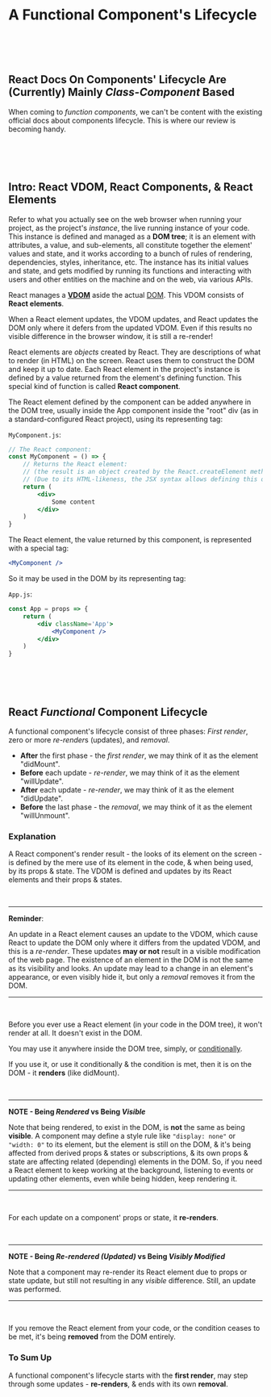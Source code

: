 # A Functional Component's Lifecycle



<br />
<br />
<br />



## React Docs On Components' Lifecycle Are (Currently) Mainly *Class-Component* Based

When coming to *function components*, we can't be content with the existing official docs about components lifecycle.
This is where our review is becoming handy.



<br />
<br />
<br />



## Intro: React VDOM, React Components, & React Elements

Refer to what you actually see on the web browser when running your project, as the project's *instance*, the live running instance of your code.
This instance is defined and managed as a **DOM tree**; it is an element with attributes, a value, and sub-elements, all constitute together the element' values and state, and it works according to a bunch of rules of rendering, dependencies, styles, inheritance, etc.
The instance has its initial values and state, and gets modified by running its functions and interacting with users and other entities on the machine and on the web, via various APIs.

React manages a [**VDOM**](https://reactjs.org/docs/faq-internals.html "Virtual DOM") aside the actual [DOM](https://developer.mozilla.org/en-US/docs/Web/API/Document_Object_Model "Document Object Model").
This VDOM consists of **React elements**.

When a React element updates, the VDOM updates, and React updates the DOM only where it defers from the updated VDOM.
Even if this results no visible difference in the browser window, it is still a re-render!


React elements are *objects* created by React. They are descriptions of what to render (in HTML) on the screen. React uses them to construct the DOM and keep it up to date.
Each React element in the project's instance is defined by a value returned from the element's defining function.
This special kind of function is called **React component**.

The React element defined by the component can be added anywhere in the DOM tree, usually inside the App component inside the "root" div (as in a standard-configured React project), using its representing tag:

`MyComponent.js`:

```jsx
// The React component:
const MyComponent = () => {
    // Returns the React element:
    // (the result is an object created by the React.createElement method)
    // (Due to its HTML-likeness, the JSX syntax allows defining this object's render behavior - its looks - very easily)
    return (
        <div>
            Some content
        </div>
    )
}
```

The React element, the value returned by this component, is represented with a special tag:

```jsx
<MyComponent />
```

So it may be used in the DOM by its representing tag:

`App.js`:

```jsx
const App = props => {
    return (
        <div className='App'>
            <MyComponent />
        </div>
    )
}
```



<br />
<br />
<br />



## React *Functional* Component Lifecycle

A functional component's lifecycle consist of three phases: *First render*, zero or more *re-render*s (updates), and *removal*.

- **After** the first phase - the *first render*, we may think of it as the element "didMount".
- **Before** each update - *re-render*, we may think of it as the element "willUpdate".
- **After** each update - *re-render*, we may think of it as the element "didUpdate".
- **Before** the last phase - the *removal*, we may think of it as the element "willUnmount".

### Explanation

A React component's render result - the looks of its element on the screen - is defined by the mere use of its element in the code, & when being used, by its props & state.
The VDOM is defined and updates by its React elements and their props & states.

<br />

---
**Reminder**:

An update in a React element causes an update to the VDOM, which cause React to update the DOM only where it differs from the updated VDOM, and this is a *re-render*. These updates **may or not** result in a visible modification of the web page. The existence of an element in the DOM is not the same as its visibility and looks. An update may lead to a change in an element's appearance, or even visibly hide it, but only a *removal* removes it from the DOM.

---

<br />

Before you ever use a React element (in your code in the DOM tree), it won't render at all. It doesn't exist in the DOM.

You may use it anywhere inside the DOM tree, simply, or [conditionally](https://reactjs.org/docs/conditional-rendering.html).

If you use it, or use it conditionally & the condition is met, then it is on the DOM - it **renders** (like didMount).

<br />

---
**NOTE - Being *Rendered* vs Being *Visible***

Note that being rendered, to exist in the DOM, is **not** the same as being **visible**.
A component may define a style rule like `"display: none"` or `"width: 0"` to its element, but the element is still on the DOM, & it's being affected from derived props & states or subscriptions, & its own props & state are affecting related (depending) elements in the DOM. So, if you need a React element to keep working at the background, listening to events or updating other elements, even while being hidden, keep rendering it.

---

<br />

For each update on a component' props or state, it **re-renders**.

<br />

---
**NOTE - Being *Re-rendered (Updated)* vs Being *Visibly Modified***

Note that a component may re-render its React element due to props or state update, but still not resulting in any *visible* difference.
Still, an update was performed.

---

<br />

If you remove the React element from your code, or the condition ceases to be met, it's being **removed** from the DOM entirely.

### To Sum Up

A functional component's lifecycle starts with the **first render**, may step through some updates - **re-renders**, & ends with its own **removal**.
